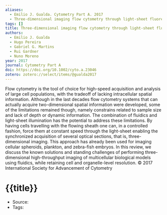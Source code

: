 ```yaml
---
aliases:
  - Emilio J. Gualda. Cytometry Part A. 2017
  - Three-dimensional imaging flow cytometry through light-sheet fluorescence microscopy
tags: []
title: Three-dimensional imaging flow cytometry through light-sheet fluorescence microscopy
authors:
  - Emilio J. Gualda
  - Hugo Pereira
  - Gabriel G. Martins
  - Rui Gardner
  - Nuno Moreno
year: 2017
journal: Cytometry Part A
doi: https://doi.org/10.1002/cyto.a.23046
zotero: zotero://select/items/@gualda2017
---
```

<!-- START_ABSTRACT -->
Flow cytometry is the tool of choice for high-speed acquisition and analysis of large cell populations, with the tradeoff of lacking intracellular spatial information. Although in the last decades flow cytometry systems that can actually acquire two-dimensional spatial information were developed, some of the limitations remained though, namely constrains related to sample size and lack of depth or dynamic information. The combination of fluidics and light-sheet illumination has the potential to address these limitations. By having cells travelling with the flowing sheath one can, in a controlled fashion, force them at constant speed through the light-sheet enabling the synchronized acquisition of several optical sections, that is, three-dimensional imaging. This approach has already been used for imaging cellular spheroids, plankton, and zebra-fish embryos. In this review, we discuss the known solutions and standing challenges of performing three-dimensional high-throughput imaging of multicellular biological models using fluidics, while retaining cell and organelle-level resolution. © 2017 International Society for Advancement of Cytometry
<!-- END_ABSTRACT -->

<!-- START_TEMPLATE -->
# {{title}}

- Source:
- Tags: 
<!-- END_TEMPLATE -->